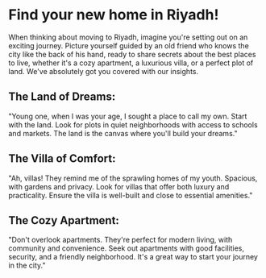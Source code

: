 # Find your new home in Riyadh!

When thinking about moving to Riyadh, imagine you're setting out on an exciting journey. Picture yourself guided by an old friend who knows the city like the back of his hand, ready to share secrets about the best places to live, whether it's a cozy apartment, a luxurious villa, or a perfect plot of land. We've absolutely got you covered with our insights.

## The Land of Dreams:
"Young one, when I was your age, I sought a place to call my own. Start with the land. Look for plots in quiet neighborhoods with access to schools and markets. The land is the canvas where you'll build your dreams."

## The Villa of Comfort:
"Ah, villas! They remind me of the sprawling homes of my youth. Spacious, with gardens and privacy. Look for villas that offer both luxury and practicality. Ensure the villa is well-built and close to essential amenities."

## The Cozy Apartment:
"Don't overlook apartments. They're perfect for modern living, with community and convenience. Seek out apartments with good facilities, security, and a friendly neighborhood. It's a great way to start your journey in the city."

